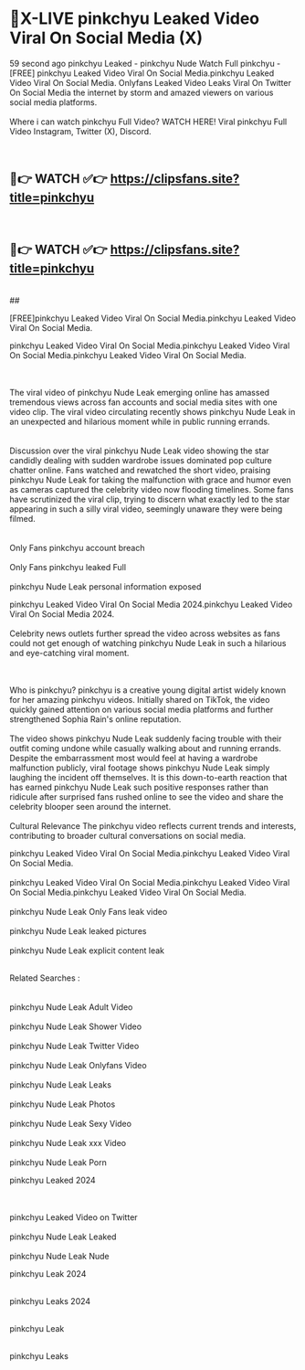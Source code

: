 # 🔴X-LIVE pinkchyu Leaked Video Viral On Social Media (X)<br>


59 second ago pinkchyu Leaked  - pinkchyu Nude  Watch Full pinkchyu - [FREE] pinkchyu Leaked Video Viral On Social Media.pinkchyu Leaked Video Viral On Social Media.   Onlyfans Leaked Video Leaks Viral On Twitter On Social Media the internet by storm and amazed viewers on various social media platforms. <br><br>
Where i can watch pinkchyu Full Video? WATCH HERE! Viral pinkchyu Full Video Instagram, Twitter (X), Discord. <br>


 <br>

##  🔴👉 WATCH ✅👉  <a href="https://clipsfans.site?title=pinkchyu&ref=git">https://clipsfans.site?title=pinkchyu</a> <br>
  <br>

##  🔴👉 WATCH ✅👉  <a href="https://clipsfans.site?title=pinkchyu&ref=git">https://clipsfans.site?title=pinkchyu</a> <br>
  <br>
  ##



[FREE]pinkchyu Leaked Video Viral On Social Media.pinkchyu Leaked Video Viral On Social Media. <br>

pinkchyu Leaked Video Viral On Social Media.pinkchyu Leaked Video Viral On Social Media.pinkchyu Leaked Video Viral On Social Media. <br>


  <br>

  <br>
The viral video of pinkchyu Nude Leak emerging online has amassed tremendous views across fan accounts and social media sites with one video clip. The viral video circulating recently shows pinkchyu Nude Leak in an unexpected and hilarious moment while in public running errands.<br>
<br>


<br>
Discussion over the viral pinkchyu Nude Leak video showing the star candidly dealing with sudden wardrobe issues dominated pop culture chatter online. Fans watched and rewatched the short video, praising pinkchyu Nude Leak for taking the malfunction with grace and humor even as cameras captured the celebrity video now flooding timelines. Some fans have scrutinized the viral clip, trying to discern what exactly led to the star appearing in such a silly viral video, seemingly unaware they were being filmed.<br>
<br>
<br> 
Only Fans pinkchyu account breach<br>
<br>
Only Fans pinkchyu leaked Full <br>
<br>
pinkchyu Nude Leak personal information exposed<br>

pinkchyu Leaked Video Viral On Social Media 2024.pinkchyu Leaked Video Viral On Social Media 2024. <br>
<br>
Celebrity news outlets further spread the video across websites as fans could not get enough of watching pinkchyu Nude Leak in such a hilarious and eye-catching viral moment.<br>
<br>

<br>
Who is pinkchyu? pinkchyu is a creative young digital artist widely known for her amazing pinkchyu videos. Initially shared on TikTok, the video quickly gained attention on various social media platforms and further strengthened Sophia Rain's online reputation.<br>
<br>
The video shows pinkchyu Nude Leak suddenly facing trouble with their outfit coming undone while casually walking about and running errands. Despite the embarrassment most would feel at having a wardrobe malfunction publicly, viral footage shows pinkchyu Nude Leak simply laughing the incident off themselves. It is this down-to-earth reaction that has earned pinkchyu Nude Leak such positive responses rather than ridicule after surprised fans rushed online to see the video and share the celebrity blooper seen around the internet.<br>
<br>
Cultural Relevance The pinkchyu video reflects current trends and interests, contributing to broader cultural conversations on social media.<br>

pinkchyu Leaked Video Viral On Social Media.pinkchyu Leaked Video Viral On Social Media.<br>
<br>
pinkchyu Leaked Video Viral On Social Media.pinkchyu Leaked Video Viral On Social Media.pinkchyu Leaked Video Viral On Social Media.<br>
<br>
pinkchyu Nude Leak Only Fans leak video<br>
<br>
pinkchyu Nude Leak leaked pictures<br>
<br>
pinkchyu Nude Leak explicit content leak<br>


<br>
Related Searches :<br>
<br>

<br>
pinkchyu Nude Leak Adult Video<br>
<br>
pinkchyu Nude Leak Shower Video<br>
<br>
pinkchyu Nude Leak Twitter Video<br>
<br>
pinkchyu Nude Leak Onlyfans Video<br>
<br>
pinkchyu Nude Leak Leaks<br>
<br>
pinkchyu Nude Leak Photos<br>

<br>
pinkchyu Nude Leak Sexy Video<br>
<br>
pinkchyu Nude Leak xxx Video<br>
<br>
pinkchyu Nude Leak Porn<br>

pinkchyu  Leaked 2024 <br> <br>
<br>

pinkchyu Leaked Video on Twitter <br>
<br>
pinkchyu Nude Leak Leaked<br>
<br>
pinkchyu Nude Leak Nude<br>


pinkchyu  Leak 2024 <br> <br>



pinkchyu  Leaks 2024 <br> <br>



 
pinkchyu  Leak<br> <br>



pinkchyu  Leaks<br> <br>





</p>




 



</p>










